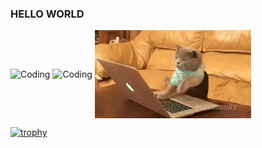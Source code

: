 ### HELLO WORLD
<img align="center" alt="Coding" width="250" src="https://c.tenor.com/bQCHJwgCNuMAAAAM/kitten-cat.gif"> <img align="center" alt="Coding" width="250" src="https://i.pinimg.com/originals/08/fb/61/08fb615b1a389de5bc0410136d75f50d.gif"> <img align="center" alt="Coding" width="250" src="https://raw.githubusercontent.com/OscarAlmeida-dev/OscarAlmeida-dev/master/cat-coder.gif">

[![trophy](https://github-profile-trophy.vercel.app/?username=ryo-ma&theme=discord&row=1&no-bg=true)](https://github.com/ryo-ma/github-profile-trophy)

